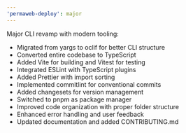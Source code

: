 ```yaml
---
'permaweb-deploy': major
---
```


Major CLI revamp with modern tooling:

- Migrated from yargs to oclif for better CLI structure
- Converted entire codebase to TypeScript
- Added Vite for building and Vitest for testing
- Integrated ESLint with TypeScript plugins
- Added Prettier with import sorting
- Implemented commitlint for conventional commits
- Added changesets for version management
- Switched to pnpm as package manager
- Improved code organization with proper folder structure
- Enhanced error handling and user feedback
- Updated documentation and added CONTRIBUTING.md

